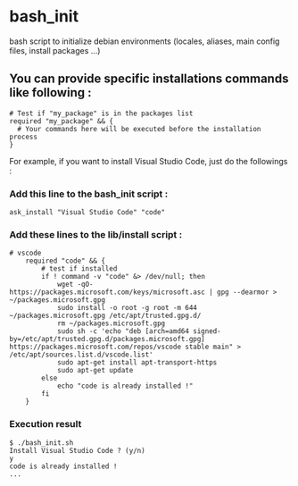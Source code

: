 # bash_init
bash script to initialize debian environments (locales, aliases, main config files, install packages ...)

## You can provide specific installations commands like following :
```
# Test if "my_package" is in the packages list
required "my_package" && {
  # Your commands here will be executed before the installation process
}
```

For example, if you want to install Visual Studio Code, just do the followings :

### Add this line to the bash_init script : 
```
ask_install "Visual Studio Code" "code"
```

### Add these lines to the lib/install script :
```
# vscode
    required "code" && {
        # test if installed
        if ! command -v "code" &> /dev/null; then
            wget -qO- https://packages.microsoft.com/keys/microsoft.asc | gpg --dearmor > ~/packages.microsoft.gpg
            sudo install -o root -g root -m 644 ~/packages.microsoft.gpg /etc/apt/trusted.gpg.d/
            rm ~/packages.microsoft.gpg
            sudo sh -c 'echo "deb [arch=amd64 signed-by=/etc/apt/trusted.gpg.d/packages.microsoft.gpg] https://packages.microsoft.com/repos/vscode stable main" > /etc/apt/sources.list.d/vscode.list'
            sudo apt-get install apt-transport-https
            sudo apt-get update
        else
            echo "code is already installed !"
        fi
    }

```
### Execution result
```
$ ./bash_init.sh 
Install Visual Studio Code ? (y/n)
y
code is already installed !
...
```
